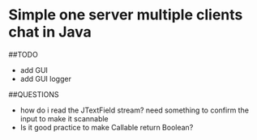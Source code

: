 # Simple one server multiple clients chat in Java

##TODO
- add GUI
- add GUI logger

##QUESTIONS
- how do i read the JTextField stream?
  need something to confirm the input
  to make it scannable
- Is it good practice to make Callable return Boolean?
